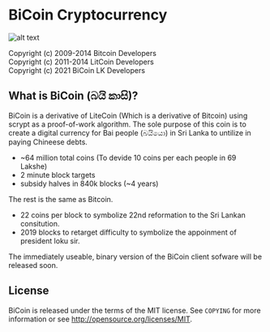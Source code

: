 BiCoin Cryptocurrency
================================

![alt text](https://raw.githubusercontent.com/tharindupr/BiCoin/main/bicoinlogo-1.webp)


Copyright (c) 2009-2014 Bitcoin Developers<br>
Copyright (c) 2011-2014 LitCoin Developers<br>
Copyright (c) 2021 BiCoin LK Developers<br>

What is BiCoin (බයි කාසි)?
----------------

BiCoin is a derivative of LiteCoin (Which is a derivative of Bitcoin) using scrypt as a proof-of-work algorithm. The sole purpose of this coin is to create a digital currency for Bai people (බයියො) in Sri Lanka to untilize in paying Chineese debts. 

 - ~64 million total coins   (To devide 10 coins per each people in 69 Lakshe)
 - 2 minute block targets
 - subsidy halves in 840k blocks (~4 years)
 

The rest is the same as Bitcoin.
 - 22 coins per block to symbolize 22nd reformation to the Sri Lankan consitution. 
 - 2019 blocks to retarget difficulty to symbolize the appoinment of president loku sir.

The immediately useable, binary version of the BiCoin client sofware will be released soon. 

License
-------

BiCoin is released under the terms of the MIT license. See `COPYING` for more
information or see http://opensource.org/licenses/MIT.

<!-- Development process
-------------------

Developers work in their own trees, then submit pull requests when they think
their feature or bug fix is ready.

If it is a simple/trivial/non-controversial change, then one of the BiCoin
development team members simply pulls it.

If it is a *more complicated or potentially controversial* change, then the patch
submitter will be asked to start a discussion with the devs and community.

The patch will be accepted if there is broad consensus that it is a good thing.
Developers should expect to rework and resubmit patches if the code doesn't
match the project's coding conventions (see `doc/coding.txt`) or are
controversial.

The `master` branch is regularly built and tested, but is not guaranteed to be
completely stable. [Tags](https://github.com/BiCoin-project/BiCoin/tags) are created
regularly to indicate new official, stable release versions of BiCoin.

Testing
-------

Testing and code review is the bottleneck for development; we get more pull
requests than we can review and test. Please be patient and help out, and
remember this is a security-critical project where any mistake might cost people
lots of money.

### Automated Testing

Developers are strongly encouraged to write unit tests for new code, and to
submit new unit tests for old code.

Unit tests for the core code are in `src/test/`. To compile and run them:

    cd src; make -f makefile.unix test

Unit tests for the GUI code are in `src/qt/test/`. To compile and run them:

    qmake BITCOIN_QT_TEST=1 -o Makefile.test bitcoin-qt.pro
    make -f Makefile.test
    ./BiCoin-qt_test -->

